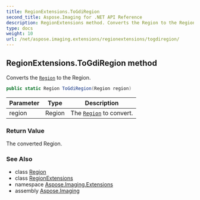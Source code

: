 ```yaml
---
title: RegionExtensions.ToGdiRegion
second_title: Aspose.Imaging for .NET API Reference
description: RegionExtensions method. Converts the Region to the Region
type: docs
weight: 10
url: /net/aspose.imaging.extensions/regionextensions/togdiregion/
---
```

## RegionExtensions.ToGdiRegion method

Converts the [`Region`](../../../aspose.imaging/region/) to the Region.

```csharp
public static Region ToGdiRegion(Region region)
```

| Parameter | Type | Description |
| --- | --- | --- |
| region | Region | The [`Region`](../../../aspose.imaging/region/) to convert. |

### Return Value

The converted Region.

### See Also

* class [Region](../../../aspose.imaging/region/)
* class [RegionExtensions](../)
* namespace [Aspose.Imaging.Extensions](../../regionextensions/)
* assembly [Aspose.Imaging](../../../)


